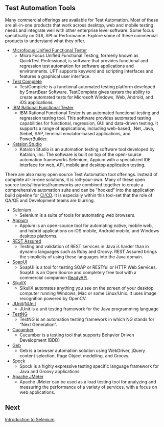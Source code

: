 ## Test Automation Tools

Many commercial offerings are available for Test Automation. Most of these are all-in-one products that work across desktop, web and mobile testing needs and integrate well with other enterprise level software. Some focus specifically on GUI, API or Performance. Explore some of these commercial products to understand what they offer. 
- [Microfocus Unified Functional Tester](https://www.microfocus.com/en-us/products/uft-one/overview)
  - Micro Focus Unified Functional Testing, formerly known as QuickTest Professional, is software that provides functional and regression test automation for software applications and environments. UFT supports keyword and scripting interfaces and features a graphical user interface.
- [Test Complete](https://smartbear.com/product/testcomplete)
  - TestComplete is a functional automated testing platform developed by SmartBear Software. TestComplete gives testers the ability to create automated tests for Microsoft Windows, Web, Android, and iOS applications.
- [IBM Rational Functional Tester](https://www.ibm.com/products/rational-functional-tester)
  - IBM Rational Functional Tester is an automated functional testing and regression testing tool. This software provides automated testing capabilities for functional, regression, GUI and data-driven testing. It supports a range of applications, including web-based, .Net, Java, Siebel, SAP, terminal emulator-based applications, and PowerBuilder.
- [Katalon Studio](https://katalon.com/katalon-studio)
  - Katalon Studio is an automation testing software tool developed by Katalon, Inc. The software is built on top of the open-source automation frameworks Selenium, Appium with a specialized IDE interface for web, API, mobile and desktop application testing.

There are also many open source Test Automation tool offerings. Instead of complete all-in-one solutions, it is roll-your-own. Many of these open source tools/libraries/frameworks are combined together to create a comprehensive automation suite and can be "hooked" into the application build pipeline for [CI/CD](https://en.wikipedia.org/wiki/CI/CD). It is especially within this tool-set that the role of QA/QE and Development teams are blurring.
- [Selenium](https://www.selenium.dev)
  - Selenium is a suite of tools for automating web browsers.
- [Appium](https://appium.io)
  - Appium is an open-source tool for automating native, mobile web, and hybrid applications on iOS mobile, Android mobile, and Windows desktop platforms. 
- [REST Assured](https://github.com/rest-assured/rest-assured)
  - Testing and validation of REST services in Java is harder than in dynamic languages such as Ruby and Groovy. REST Assured brings the simplicity of using these languages into the Java domain.
- [SoapUI](https://www.soapui.org/getting-started/introduction/)
  - SoapUI is a tool for testing SOAP or RESTful or HTTP Web Services. SoapUI is an Open Source and completely free tool with a commercial companion [ReadyAPI](https://smartbear.com/product/ready-api/).
- [SikuliX](http://sikulix.com/)
  - SikuliX automates anything you see on the screen of your desktop computer running Windows, Mac or some Linux/Unix. It uses image recognition powered by OpenCV.
- [JUnit](https://junit.org/)/[NUnit](https://nunit.org/)
  - JUnit is a unit testing framework for the Java programming language
- [TestNG](https://testng.org/doc/)
  - TestNG is an automation testing framework in which NG stands for “Next Generation”.
- [Cucumber](https://cucumber.io/docs/guides/overview/)
  - Cucumber is a testing tool that supports Behavior Driven Development (BDD)
- [Geb](https://www.gebish.org/)
  - Geb is a browser automation solution using WebDriver, jQuery content selection, Page Object modelling, and Groovy.
- [Spock](https://spockframework.org/spock/docs/2.1/introduction.html)
  - Spock is a highly expressive testing specific language framework for Java and Groovy applications
- [Apache JMeter](https://jmeter.apache.org/)
  - Apache JMeter can be used as a load testing tool for analyzing and measuring the performance of a variety of services, with a focus on web applications.

## Next
[Introduction to Selenium](./MQA-introduction-to-selenium.md)
